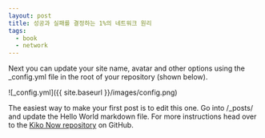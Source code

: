 ```yaml
---
layout: post
title: 성공과 실패를 결정하는 1%의 네트워크 원리
tags:
  - book
  - network
---
```



Next you can update your site name, avatar and other options using the _config.yml file in the root of your repository (shown below).

![_config.yml]({{ site.baseurl }}/images/config.png)

The easiest way to make your first post is to edit this one. Go into /_posts/ and update the Hello World markdown file. For more instructions head over to the [Kiko Now repository](https://github.com/aweekj/kiko-now) on GitHub.